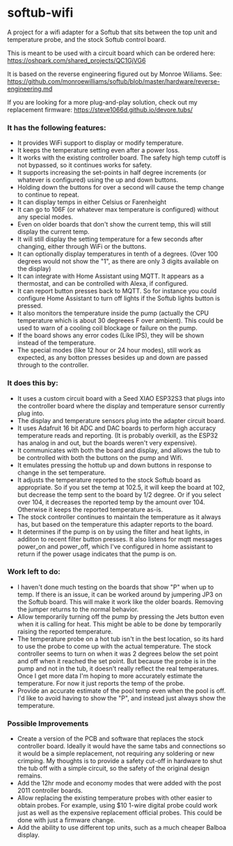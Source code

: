 # softub-wifi
A project for a wifi adapter for a Softub that sits between the top unit and temperature probe, and the stock Softub control board.

This is meant to be used with a circuit board which can be ordered here:
https://oshpark.com/shared_projects/QC1GjVG6

It is based on the reverse engineering figured out by Monroe Wiliams.  See:
https://github.com/monroewilliams/softub/blob/master/hardware/reverse-engineering.md

If you are looking for a more plug-and-play solution, check out my replacement firmware:
https://steve1066d.github.io/devore.tubs/


### It has the following features:
* It provides WiFi support to display or modify temperature.
* It keeps the temperature setting even after a power loss.
* It works with the existing controller board. The safety high temp cutoff is not bypassed, so it continues works for safety.
* It supports increasing the set-points in half degree increments (or whatever is configured) using the up and down buttons.
* Holding down the buttons for over a second will cause the temp change to continue to repeat.
* It can display temps in either Celsius or Farenheight
* It can go to 106F (or whatever max temperature is configured) without any special modes.
* Even on older boards that don't show the current temp, this will still display the current temp.
* It will still display the setting temperature for a few seconds after changing, either through WiFi or the buttons.
* It can optionally display temperatures in tenth of a degrees.  (Over 100 degrees would not show the "1", as there are only 3 digits available on the display)
* It can integrate with Home Assistant using MQTT.  It appears as a thermostat, and can be controlled with Alexa, if configured.
* It can report button presses back to MQTT.  So for instance you could configure Home Assistant to turn off lights if the Softub lights button is pressed.
* It also monitors the temperature inside the pump (actually the CPU temperature which is about 30 degreees F over ambient). This could be used to warn of a cooling coil blockage or failure on the pump.
* If the board shows any error codes (Like IPS), they will be shown instead of the temperature.
* The special modes (like 12 hour or 24 hour modes), still work as expected, as any botton presses besides up and down are passed through to the controller.

### It does this by:
* It uses a custom circuit board with a Seed XIAO ESP32S3 that plugs into the controller board where the display and temperature sensor currently plug into.
* The display and temperature sensors plug into the adapter circuit board.
* It uses Adafruit 16 bit ADC and DAC boards to perform high accuracy temperature reads and reporting.  (It is probably overkill, as the ESP32 has analog in and out, but the boards weren't very expensive).
* It communicates with both the board and display, and allows the tub to be controlled with both the buttons on the pump and Wifi.
* It emulates pressing the hottub up and down buttons in response to change in the set temperature.
* It adjusts the temperature reported to the stock Softub board as appropriate.  So if you set the temp at 102.5, it will keep the board at 102, but decrease the temp sent to the board by 1/2 degree. Or if you select over 104, it decreases the reported temp by the amount over 104. Otherwise it keeps the reported temperature as-is.
* The stock controller continues to maintain the temperature as it always has, but based on the temperature this adapter reports to the board.
* It determines if the pump is on by using the filter and heat lights, in additon to recent filter button presses. It also listens for mqtt messages power_on and power_off, which I've configured in home assistant to return if the power usage indicates that the pump is on.

### Work left to do:
* I haven't done much testing on the boards that show "P" when up to temp.  If there is an issue, it can be worked around by jumpering JP3 on the Softub board.  This will make it work like the older boards.  Removing the jumper returns to the normal behavior.
* Allow temporarily turning off the pump by pressing the Jets button even when it is calling for heat.  This might be able to be done by temporarily raising the reported temperature.
* The temperature probe on a hot tub isn't in the best location, so its hard to use the probe to come up with the actual temperature. The stock controller seems to turn on when it was 2 degrees below the set point and off when it reached the set point. But because the probe is in the pump and not in the tub, it doesn't really reflect the real temperatures. Once I get more data I'm hoping to more accurately estimate the temperature.  For now it just reports the temp of the probe.
* Provide an accurate estimate of the pool temp even when the pool is off. I'd like to avoid having to show the "P", and instead just always show the temperature.

### Possible Improvements
* Create a version of the PCB and software that replaces the stock controller board. Ideally it would have the same tabs and connections so it would be a simple replacement, not requiring any soldering or new crimping.  My thoughts is to provide a safety cut-off in hardware to shut the tub off with a simple circuit, so the safety of the original design remains.
* Add the 12hr mode and economy modes that were added with the post 2011 controller boards.
* Allow replacing the existing temperature probes with other easier to obtain probes.  For example, using $10 1-wire digital probe could work just as well as the expensive replacement official probes. This could be done with just a firmware change.
* Add the ability to use different top units, such as a much cheaper Balboa display.

